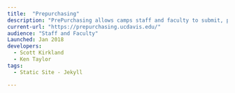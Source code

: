 ```yaml
---
title:  "Prepurchasing"
description: "PrePurchasing allows camps staff and faculty to submit, process, track and repot on any type of order request, including KFS, MyTravel, DPO/DRO/PR, and other campus services. Vert popular program that has processed hundreds of millions of dollars in orders to date."
current-url: "https://prepurchasing.ucdavis.edu/"
audience: "Staff and Faculty"
Launched: Jan 2018
developers:
  - Scott Kirkland
  - Ken Taylor
tags:
  - Static Site - Jekyll

---
```

